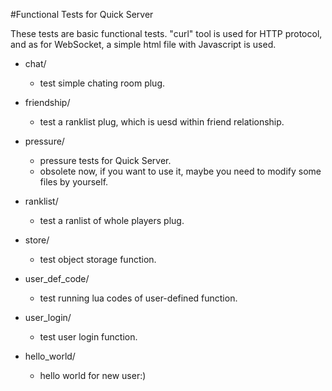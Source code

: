 #Functional Tests for Quick Server

These tests are basic functional tests. "curl" tool is used for HTTP protocol, and as for WebSocket, a simple html file with Javascript is used.

- chat/
   - test simple chating room plug.

- friendship/
   - test a ranklist plug, which is uesd within friend relationship.

- pressure/
   - pressure tests for Quick Server.
   - obsolete now, if you want to use it, maybe you need to modify some files by yourself.

- ranklist/
   - test a ranlist of whole players plug.

- store/
   - test object storage function.

- user_def_code/
   - test running lua codes of user-defined function.

- user_login/
   - test user login function.

- hello_world/
   - hello world for new user:)
